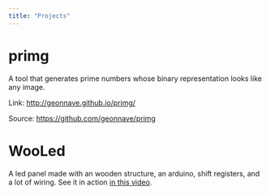 ```yaml
---
title: "Projects"
---
```


# primg

A tool that generates prime numbers whose binary representation looks like any image.

Link: http://geonnave.github.io/primg/

Source: https://github.com/geonnave/primg

# WooLed

A led panel made with an wooden structure, an arduino, shift registers, and a lot of wiring. 
See it in action [in this video](https://www.youtube.com/watch?v=-vwiSWYUX68).

<!-- {{< youtube id="vwiSWYUX68" autoplay="false" >}} -->
